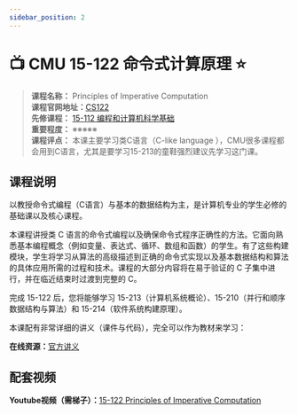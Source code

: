 ```yaml
---
sidebar_position: 2
---
```


# 📺 CMU 15-122 命令式计算原理 ⭐️

>**课程名称：** Principles of Imperative Computation    
**课程官网地址：**[CS122](https://www.cs.cmu.edu/~15122/home.shtml)    
**先修课程：** [15-112 编程和计算机科学基础](https://hackway.org/docs/cs/freshman/first/cs15112)    
**重要程度：** ※※※※※  
**课程评点：** 本课主要学习类C语言（C-like language ），CMU很多课程都会用到C语言，尤其是要学习15-213的童鞋强烈建议先学习这门课。      

## 课程说明
以教授命令式编程（C语言）与基本的数据结构为主，是计算机专业的学生必修的基础课以及核心课程。

本课程讲授类 C 语言的命令式编程以及确保命令式程序正确性的方法。它面向熟悉基本编程概念（例如变量、表达式、循环、数组和函数）的学生。有了这些构建模块，学生将学习从算法的高级描述到正确的命令式实现以及基本数据结构和算法的具体应用所需的过程和技术。课程的大部分内容将在易于验证的 C 子集中进行，并在临近结束时过渡到完整的 C。

完成 15-122 后，您将能够学习 15-213（计算机系统概论）、15-210（并行和顺序数据结构与算法）和 15-214（软件系统构建原理）。

本课配有非常详细的讲义（课件与代码），完全可以作为教材来学习：

**在线资源：**[官方讲义](https://www.cs.cmu.edu/~15122/handouts.shtml)

## 配套视频

**Youtube视频（需梯子）：**[15-122 Principles of Imperative Computation](https://www.youtube.com/watch?v=QJThYHfaZig&list=PL14632B07B1A9769B)




